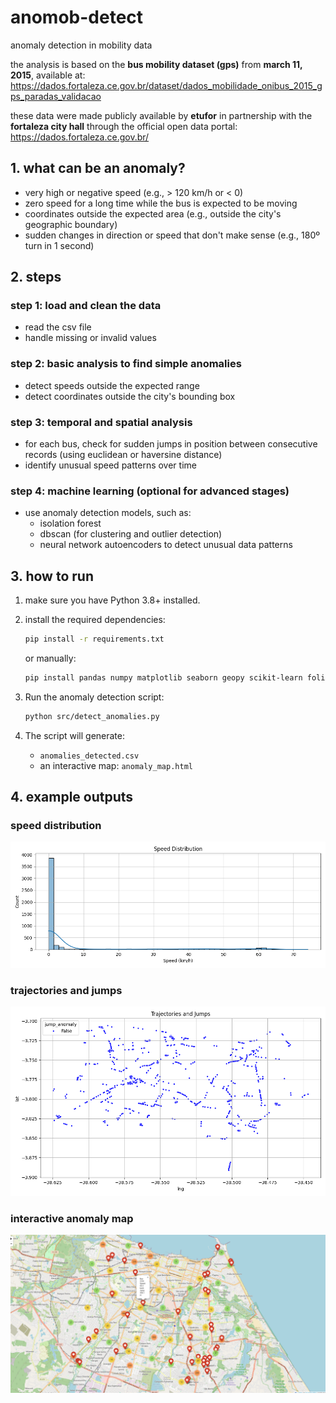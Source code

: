 # anomob-detect

anomaly detection in mobility data

the analysis is based on the **bus mobility dataset (gps)** from **march 11, 2015**, available at:
https://dados.fortaleza.ce.gov.br/dataset/dados_mobilidade_onibus_2015_gps_paradas_validacao

these data were made publicly available by **etufor** in partnership with the **fortaleza city hall** through the official open data portal:
https://dados.fortaleza.ce.gov.br/


## 1. what can be an anomaly?

- very high or negative speed (e.g., > 120 km/h or < 0)
- zero speed for a long time while the bus is expected to be moving
- coordinates outside the expected area (e.g., outside the city's geographic boundary)
- sudden changes in direction or speed that don't make sense (e.g., 180º turn in 1 second)

## 2. steps

### step 1: load and clean the data

- read the csv file
- handle missing or invalid values

### step 2: basic analysis to find simple anomalies

- detect speeds outside the expected range
- detect coordinates outside the city's bounding box

### step 3: temporal and spatial analysis

- for each bus, check for sudden jumps in position between consecutive records (using euclidean or haversine distance)
- identify unusual speed patterns over time

### step 4: machine learning (optional for advanced stages)

- use anomaly detection models, such as:
  - isolation forest
  - dbscan (for clustering and outlier detection)
  - neural network autoencoders to detect unusual data patterns


## 3. how to run

1. make sure you have Python 3.8+ installed.
2. install the required dependencies:

   ```bash
   pip install -r requirements.txt
   ```

   or manually:
   ```bash
   pip install pandas numpy matplotlib seaborn geopy scikit-learn folium
   ```

3. Run the anomaly detection script:

   ```bash
   python src/detect_anomalies.py
   ```

4. The script will generate:
   - `anomalies_detected.csv`
   - an interactive map: `anomaly_map.html`

## 4. example outputs

### speed distribution
![speed distribution example](docs/speed_distribution.png)

### trajectories and jumps
![trajectories and jumps example](docs/trajectories_and_jumps.png)

### interactive anomaly map
![interactive anomaly map](docs/anomaly_map.png)
